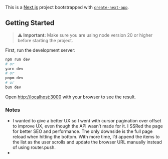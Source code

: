 This is a [Next.js](https://nextjs.org) project bootstrapped with [`create-next-app`](https://nextjs.org/docs/app/api-reference/cli/create-next-app).

## Getting Started

> **⚠️ Important:** Make sure you are using node version 20 or higher before starting the project.

First, run the development server:

```bash
npm run dev
# or
yarn dev
# or
pnpm dev
# or
bun dev
```

Open [http://localhost:3000](http://localhost:3000) with your browser to see the result.

### Notes
 - I wanted to give a better UX so I went with cursor pagination over offset to improve UX, even though the API wasn’t made for it. I SSRed the page for better SEO and performance. The only downside is the full page reload when hitting the bottom. With more time, I’d append the items to the list as the user scrolls and update the browser URL manually instead of using router.push.
 - 
  
 



